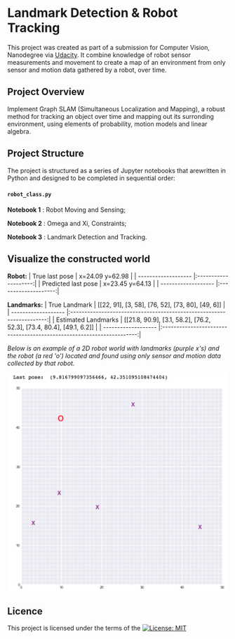 # Landmark Detection & Robot Tracking
This project was created as part of a submission for Computer Vision, Nanodegree  via [Udacity](https://eu.udacity.com/course/computer-vision-nanodegree--nd891). It combine knowledge of robot sensor measurements and movement to create a map of an environment from only sensor and motion data gathered by a robot, over time.

## Project Overview
Implement Graph SLAM (Simultaneous Localization and Mapping), a robust method for tracking an object over time and mapping out its surronding environment, using elements of probability, motion models and linear algebra. 

## Project Structure
The project is structured as a series of Jupyter notebooks that arewritten in Python and designed to be completed in sequential order:

#### `robot_class.py`
__Notebook 1__ : Robot Moving and Sensing;

__Notebook 2__ : Omega and Xi, Constraints;

__Notebook 3__ : Landmark Detection and Tracking.

## Visualize the constructed world
**Robot:** 
| True last pose       | x=24.09 y=62.98      |
| -------------------  |:--------------------:| 
| Predicted last pose  | x=23.45 y=64.13      | 
| -------------------  |:--------------------:|

**Landmarks:**
| True Landmark        | [[22, 91], [3, 58], [76, 52], [73, 80], [49, 6]]                      |
| -------------------  |:---------------------------------------------------------------------:| 
| Estimated Landmarks  | [[21.8, 90.9], [3.1, 58.2], [76.2, 52.3], [73.4, 80.4], [49.1, 6.2]]  | 
| -------------------  |:---------------------------------------------------------------------:|

*Below is an example of a 2D robot world with landmarks (purple x's) and the robot (a red 'o') located and found using only sensor and motion data collected by that robot.*

<p align="center">
	<img src="images/robot_world.png" align="middle" alt="drawing" width="500px">
</p>

## Licence
This project is licensed under the terms of the [![License: MIT](https://img.shields.io/badge/License-MIT-yellow.svg)](https://opensource.org/licenses/MIT)
